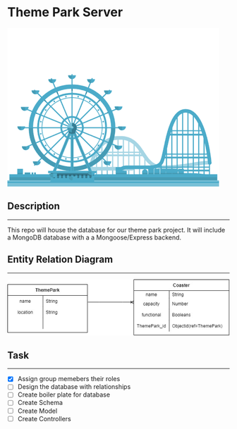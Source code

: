 # Theme Park Server

![Theme parkimage](/assets/GTY.gif)

## Description
***

This repo will house the database for our theme park project. It will include a MongoDB database with a a Mongoose/Express backend.

## Entity Relation Diagram
***

![ERD](/assets/Theme%20Park%20ERD.jpg) 

## Task
***
- [x] Assign group memebers their roles
- [ ] Design the database with relationships
- [ ] Create boiler plate for database
- [ ] Create Schema
- [ ] Create Model
- [ ] Create Controllers
